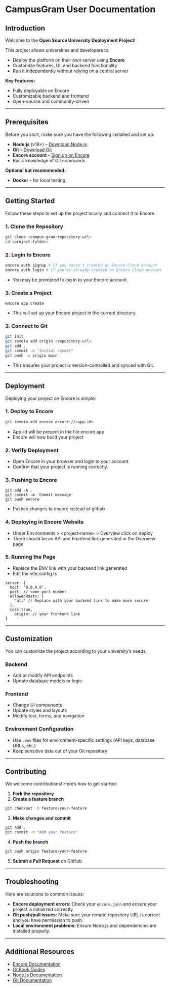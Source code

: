 # CampusGram User Documentation

## Introduction

Welcome to the **Open Source University Deployment Project**!

This project allows universities and developers to:

* Deploy the platform on their own server using **Encore**
* Customize features, UI, and backend functionality
* Run it independently without relying on a central server

**Key Features:**

* Fully deployable on Encore
* Customizable backend and frontend
* Open-source and community-driven

***

## Prerequisites

Before you start, make sure you have the following installed and set up:

* **Node.js** (v18+) – [Download Node.js](https://nodejs.org/en/download/)
* **Git** – [Download Git](https://git-scm.com/downloads)
* **Encore account** – [Sign up on Encore](https://encore.dev/)
* Basic knowledge of Git commands

**Optional but recommended:**

* **Docker** – for local testing

***

## Getting Started

Follow these steps to set up the project locally and connect it to Encore.

### 1. Clone the Repository

```bash
git clone <campus-gram-repository-url>
cd <project-folder>
```

### 2. Login to Encore&#x20;

```bash
encore auth signup # If you haven't created an Encore Cloud account
encore auth login # If you've already created an Encore Cloud account
```

* You may be prompted to log in to your Encore account.

### 3. Create a Project

```
encore app create
```

* This will set up your Encore project in the current directory.

### 3. Connect to Git

```bash
git init
git remote add origin <repository-url>
git add .
git commit -m "Initial commit"
git push -u origin main
```

* This ensures your project is version-controlled and synced with Git.

***

## Deployment

Deploying your project on Encore is simple:

### 1. Deploy to Encore

```bash
git remote add encore encore://<app-id>
```

* App-id will be present in the file encore.app
* Encore will now build your project&#x20;

### 2. Verify Deployment

* Open Encore in your browser and login to your account
* Confirm that your project is running correctly.

### 3. Pushing to Encore

```
git add -A .
git commit -m 'Commit message'
git push encore
```

* Pushes changes to encore instead of github

### 4. Deploying in Encore Website&#x20;

* Under Environments > \<project-name> > Overview click on deploy&#x20;
* There should be an API and Frontend link generated in the Overview page

### 5. Running the Page

* Replace the ENV link with your backend link generated
* Edit the vite.config.ts

```
server: {
  host: '0.0.0.0',
  port: // some port number
  allowedHosts: [
    "all" // Replace with your backend link to make more secure
  ],
  cors:true,
    origin: // your frontend link
}

```

***

## Customization

You can customize the project according to your university’s needs.

### Backend

* Add or modify API endpoints
* Update database models or logic

### Frontend

* Change UI components
* Update styles and layouts
* Modify text, forms, and navigation

### Environment Configuration

* Use `.env` files for environment-specific settings (API keys, database URLs, etc.)
* Keep sensitive data out of your Git repository

***

## Contributing

We welcome contributions! Here’s how to get started:

1. **Fork the repository**
2. **Create a feature branch**

```bash
git checkout -b feature/your-feature
```

3. **Make changes and commit**

```bash
git add .
git commit -m "Add your feature"
```

4. **Push the branch**

```bash
git push origin feature/your-feature
```

5. **Submit a Pull Request** on GitHub

***

## Troubleshooting

Here are solutions to common issues:

* **Encore deployment errors:** Check your `encore.json` and ensure your project is initialized correctly.
* **Git push/pull issues:** Make sure your remote repository URL is correct and you have permission to push.
* **Local environment problems:** Ensure Node.js and dependencies are installed properly.

***

## Additional Resources

* [Encore Documentation](https://encore.dev/docs)
* [GitBook Guides](https://www.gitbook.com/)
* [Node.js Documentation](https://nodejs.org/en/docs/)
* [Git Documentation](https://git-scm.com/doc)
